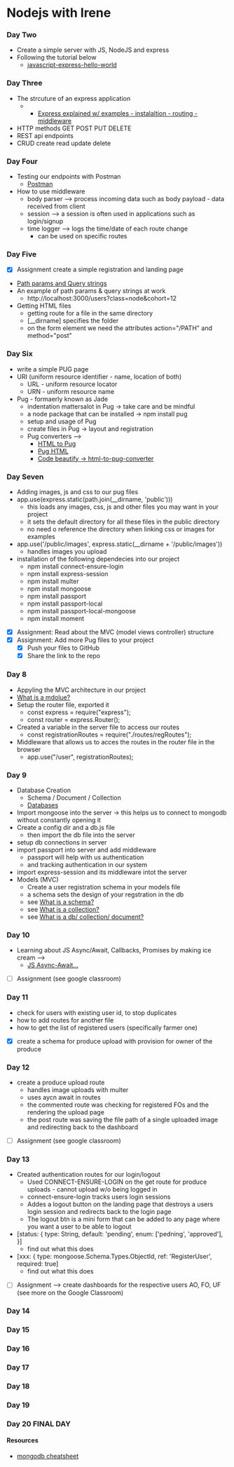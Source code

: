 # Nodejs with Irene

### Day Two

- Create a simple server with JS, NodeJS and express
- Following the tutorial below
  - [javascript-express-hello-world](https://wsvincent.com/javascript-express-hello-world/)

### Day Three

- The strcuture of an express application
  - - [Express explained w/ examples - instalaltion - routing - middleware ](https://www.freecodecamp.org/news/express-explained-with-examples-installation-routing-middleware-and-more/)
- HTTP methods GET POST PUT DELETE
- REST api endpoints
- CRUD create read update delete

### Day Four

- Testing our endpoints with Postman
  - [Postman](https://www.postman.com/downloads/)
- How to use middleware
  - body parser --> process incoming data such as body payload - data received from client
  - session --> a session is often used in applications such as login/signup
  - time logger --> logs the time/date of each route change
    - can be used on specific routes

### Day Five

- [x] Assignment create a simple registration and landing page
- [Path params and Query strings](https://faun.pub/a-quick-look-into-path-parameters-and-query-strings-6e839110f9b)
- An example of path params & query strings at work
  - http://localhost:3000/users?class=node&cohort=12
- Getting HTML files
  - getting route for a file in the same directory
  - [__dirname] specifies the folder
  - on the form element we need the attributes action="/PATH" and method="post"

### Day Six

- write a simple PUG page
- URI (uniform resource identifier - name, location of both)
  - URL - uniform resource locator
  - URN - uniform resource name
- Pug - formaerly known as Jade
  - indentation mattersalot in Pug -> take care and be mindful
  - a node package that can be installed -> npm install pug
  - setup and usage of Pug
  - create files in Pug -> layout and registration
  - Pug converters -->
    - [HTML to Pug](https://html-to-pug.com/)
    - [Pug HTML](https://pughtml.com/)
    - [Code beautify -> html-to-pug-converter](https://codebeautify.org/html-to-pug-converter)

### Day Seven

- Adding images, js and css to our pug files
- app.use(express.static(path.join(\_\_dirname, 'public')))
  - this loads any images, css, js and other files you may want in your project
  - it sets the default directory for all these files in the public directory
  - no need o reference the directory when linking css or images for examples
- app.use('/public/images', express.static(\_\_dirname + '/public/images'))
  - handles images you upload
- installation of the following dependecies into our project
  - npm install connect-ensure-login
  - npm install express-session
  - npm install multer
  - npm install mongoose
  - npm install passport
  - npm install passport-local
  - npm install passport-local-mongoose
  - npm install moment
- [x] Assignment: Read about the MVC (model views controller) structure
- [x] Assignment: Add more Pug files to your project
  - [x] Push your files to GitHub
  - [x] Share the link to the repo

### Day 8

- Appyling the MVC architecture in our project
- [What is a mdolue?](https://javascript.info/modules-intro)
- Setup the router file, exported it
  - const express = require("express");
  - const router = express.Router();
- Created a variable in the server file to access our routes
  - const registrationRoutes = require("./routes/regRoutes");
- Middleware that allows us to acces the routes in the router file in the browser
  - app.use("/user", registrationRoutes);

### Day 9

- Database Creation
  - Schema / Document / Collection
  - [Databases]()
- Import mongoose into the server -> this helps us to connect to mongodb without constantly opening it
- Create a config dir and a db.js file
  - then import the db file into the server
- setup db connections in server
- import passport into server and add middleware
  - passport will help with us authentication
  - and tracking authentication in our system
- import express-session and its middleware intot the server
- Models (MVC)
  - Create a user registration schema in your models file
  - a schema sets the design of your regstration in the db
  - see [What is a schema?](https://www.tutorialspoint.com/dbms/dbms_data_schemas.htm)
  - see [What is a collection?](hhttps://www.mongodb.com/docs/manual/core/databases-and-collections/)
  - see [What is a db/ collection/ document?](https://www.geeksforgeeks.org/mongodb-database-collection-and-document/)

### Day 10

- Learning about JS Async/Await, Callbacks, Promises by making ice cream -->
  - [JS Async-Await...](https://www.freecodecamp.org/news/javascript-async-await-tutorial-learn-callbacks-promises-async-await-by-making-icecream/)
- [ ] Assignment (see google classroom)

### Day 11

- check for users with existing user id, to stop duplicates
- how to add routes for another file
- how to get the list of registered users (specifically farmer one)
- [x] create a schema for produce upload with provision for owner of the produce

### Day 12
- create a produce upload route
  - handles image uploads with multer
  - uses aycn await in routes 
  - the commented route was checking for registered FOs and the rendering the upload page
  - the post route was saving the file path of a single uploaded image and redirecting back to the dashboard 
- [ ] Assignment (see google classroom)

### Day 13
- Created authentication routes for our login/logout
  - Used CONNECT-ENSURE-LOGIN on the get route for produce uploads - cannot upload w/o being logged in
  - connect-ensure-login tracks users login sessions
  - Addes a logout button on the landing page that destroys a users login session and redirects back to the login page
  - The logout btn is a mini form that can be added to any page where you want a user to be able to logout
- [status: {
        type: String,
        default: 'pending',
        enum: ['pedning', 'approved'],
    }]
  - find out what this does
- [xxx: {
        type: mongoose.Schema.Types.ObjectId, 
        ref: 'RegisterUser',
        required: true]
  - find out what this does
- [ ] Assignment --> create dashboards for the respective users AO, FO, UF (see more on the Google Classroom)

### Day 14
### Day 15
### Day 16
### Day 17
### Day 18
### Day 19
### Day 20 FINAL DAY

#### Resources

- [mongodb cheatsheet](https://www.mongodb.com/developer/products/mongodb/cheat-sheet/)
